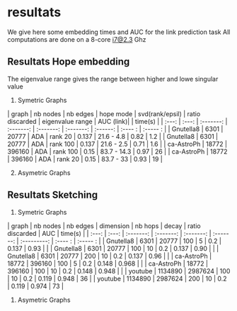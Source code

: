 # resultats

We give here some embedding times and AUC for the link prediction task
All computations are done on a 8-core i7@2.3 Ghz

## Resultats Hope embedding

The eigenvalue range gives the range between higher and lowe singular value 

1. Symetric Graphs
   
|  graph     | nb nodes | nb edges   | hope mode   |  svd(rank/epsil) | ratio discarded | eigenvalue range | AUC (link)|     | time(s)   |
|  :---:     |  :---:   | :-------:  |  :-------:  |   :-------:      |  :-------:      |   :------:       |  :---- :  | :----- :  |
| Gnutella8  | 6301     | 20777      |  ADA        |   rank 20        |     0.137       |   21.6 - 4.8     |    0.82   |  1.2      |
| Gnutella8  | 6301     | 20777      |  ADA        |   rank 100       |     0.137       |   21.6 - 2.5     |    0.71   |  1.6      |
| ca-AstroPh | 18772    | 396160     |  ADA        |   rank 100       |     0.15        |   83.7 - 14.3    |    0.97   |  26       |
| ca-AstroPh | 18772    | 396160     |  ADA        |   rank 20        |     0.15        |   83.7 - 33      |    0.93   |  19       |


2. Asymetric Graphs

## Resultats Sketching 

1. Symetric Graphs

|  graph     | nb nodes | nb edges   | dimension   |   nb hops    |  decay      |  ratio discarded |  AUC      | time(s)   |
|  :---:     |  :---:   | :-------:  |  :-------:  |   :-------:  |  :-------:  |   :---------:    |  :---- :  | :----- :  |
| Gnutella8  |  6301    |   20777    |  100        |    5         |    0.2      |   0.137          |  0.93     |           |
| Gnutella8  |  6301    |   20777    |  100        |    10        |    0.2      |   0.137          |  0.90     |           |
| Gnutella8  |  6301    |   20777    |  200        |    10        |    0.2      |   0.137          |  0.96     |           |
| ca-AstroPh | 18772    |  396160    |  100        |    5         |    0.2      |   0.148          |  0.968    |           |
| ca-AstroPh | 18772    |  396160    |  100        |    10        |    0.2      |   0.148          |  0.948    |           |
| youtube    | 1134890  | 2987624    |  100        |    10        |    0.2      |   0.119          |  0.948    |   36      |
| youtube    | 1134890  | 2987624    |  200        |    10        |    0.2      |   0.119          |  0.974    |   73      |


1. Asymetric Graphs